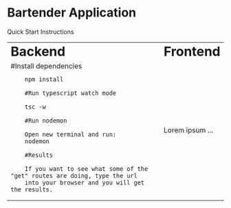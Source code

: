 # Bartender Application

Quick Start Instructions
<table border="0">
 <tr>
    <td><b style="font-size:30px">Backend</b></td>
    <td><b style="font-size:30px">Frontend</b></td>
 </tr>
 <tr>
    <td>
        #Install dependencies

        npm install

        #Run typescript watch mode

        tsc -w

        #Run nodemon

        Open new terminal and run:
        nodemon

        #Results

        If you want to see what some of the "get" routes are doing, type the url
        into your browser and you will get the results.
</td>
    <td>
        Lorem ipsum ...
    </td>
 </tr>
</table>



